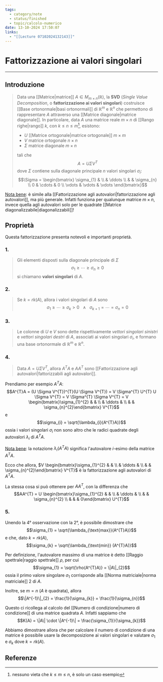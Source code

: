 ```yaml
---
tags:
  - category/note
  - status/finished
  - topic/calcolo-numerico
date: 13-10-2024 17:50:07
links:
  - "[[Lecture 07102024132143]]"
---
```

# Fattorizzazione ai valori singolari
---
## Introduzione
> Data una [[Matrice|matrice]] $A \in M_{m \times n}(\mathbb{R})$, la **SVD** (_Single Value Decomposition_, o **fattorizzazione ai valori singolari**) costruisce [[Base ortonormale|basi ortonormali]] di $\mathbb{R}^{m}$ e $\mathbb{R}^{n}$ che permettono di rappresentare $A$ attraverso una [[Matrice diagonale|matrice diagonale]].
> In particolare, data $A$ una matrice reale $m \times n$ di [[Rango righe|rango]] $k$, con $k \leq n \leq m$[^1], esistono:
> - $U$ [[Matrice ortogonale|matrice ortogonale]] $m \times m$
> - $V$ matrice ortogonale $n \times n$
> - $\Sigma$ matrice diagonale $m \times n$
> 
> tali che
> $$A = U \Sigma V^{T}$$
> dove $\Sigma$ contiene sulla diagonale principale $n$ valori singolari $\sigma_{i}$:
> $$\Sigma = \begin{bmatrix} \sigma_{1} & \\ & \ddots \\ & & \sigma_{n} \\ 0 & \cdots & 0 \\ \vdots & \vdots & \vdots \end{bmatrix}$$

<u>Nota bene</u>: è simile alla [[Fattorizzazione agli autovalori|fattorizzazione agli autovalori]], ma più generale. Infatti funziona per qualunque matrice $m \times n$, invece quella agli autovalori solo per le quadrate [[Matrice diagonalizzabile|diagonalizzabili]]!

## Proprietà
Questa fattorizzazione presenta notevoli e importanti proprietà.

### 1.
> Gli elementi disposti sulla diagonale principale di $\Sigma$
> $$\sigma_{1} \geq \cdots \geq \sigma_{n} \geq 0$$
> si chiamano **valori singolari** di $A$.

### 2.
> Se $k = rk(A)$, allora i valori singolari di $A$ sono
> $$\sigma_{1} \geq \cdots \geq \sigma_{k} > 0 \ \ \ \land \ \ \ \sigma_{k+1} = \cdots = \sigma_{n} = 0$$

### 3.
> Le colonne di $U$ e $V$ sono dette rispettivamente _vettori singolari sinistri_ e _vettori singolari destri_ di $A$, associati ai valori singolari $\sigma_{i}$, e formano una base ortonormale di $\mathbb{R}^{m}$ e $\mathbb{R}^{n}$.

### 4.
> Data $A = U \Sigma V^{T}$, allora $A^{T}A$ e $AA^{T}$ sono [[Fattorizzazione agli autovalori|fattorizzabili agli autovalori]].

Prendiamo per esempio $A^{T}A$:
$$A^{T}A = (U \Sigma V^{T})^{T}(U \Sigma V^{T}) = V \Sigma^{T} U^{T} U \Sigma V^{T} = V \Sigma^{T} \Sigma V^{T} = V \begin{bmatrix}\sigma_{1}^{2} & & \\ & \ddots & \\ & & \sigma_{n}^{2}\end{bmatrix} V^{T}$$
e
$$\sigma_{i} = \sqrt{\lambda_{i}(A^{T}A)}$$
ossia i valori singolari $\sigma_{i}$ non sono altro che le radici quadrate degli autovalori $\lambda_{i}$ di $A^{T}A$.

<u>Nota bene</u>: la notazione $\lambda_{i}(A^{T}A)$ significa l'autovalore $i$-esimo della matrice $A^{T}A$.

Ecco che allora, $V \begin{bmatrix}\sigma_{1}^{2} & & \\ & \ddots & \\ & & \sigma_{n}^{2}\end{bmatrix} V^{T}$ è la fattorizzazione agli autovalori di $A^{T}A$.

La stessa cosa si può ottenere per $AA^{T}$, con la differenza che
$$AA^{T} = U \begin{bmatrix}\sigma_{1}^{2} & & \\ & \ddots & \\ & & \sigma_{n}^{2} \\ & & & 0\end{bmatrix} U^{T}$$

### 5.
Unendo la 4° osservazione con la 2°, è possibile dimostrare che
$$\sigma_{1} = \sqrt{\lambda_{\text{max}}(A^{T}A)}$$
e che, dato $k = rk(A)$,
$$\sigma_{k} = \sqrt{\lambda_{\text{min}} (A^{T}A)}$$

Per definizione, l'autovalore massimo di una matrice è detto [[Raggio spettrale|raggio spettrale]] $\rho$, per cui
$$\sigma_{1} = \sqrt{\rho(A^{T}A)} = \|A\|_{2}$$
ossia il primo valore singolare $\sigma_{1}$ corrisponde alla [[Norma matriciale|norma matriciale]] 2 di $A$.

Inoltre, se $m = n$ ($A$ è quadrata), allora
$$\|A^{-1}\|_{2} = \frac{1}{\sigma_{k}} = \frac{1}{\sigma_{n}}$$

Questo ci ricollega al calcolo del [[Numero di condizione|numero di condizione]] di una matrice quadrata $A$. Infatti sappiamo che
$$K(A) = \|A\| \cdot \|A^{-1}\| = \frac{\sigma_{1}}{\sigma_{k}}$$

Abbiamo dimostrare allora che per calcolare il numero di condizione di una matrice è possibile usare la decomposizione ai valori singolari e valutare $\sigma_{1}$ e $\sigma_{k}$ dove $k = rk(A)$.

## Referenze
[^1]: nessuno vieta che $k \leq m \leq n$, è solo un caso esempio
